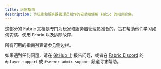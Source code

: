 ```yaml
---
title: 玩家指南
description: 为玩家和服务器管理员制作的安装和使用 Fabic 的指南合集。
---
```


这部分的 Fabric 文档是专门为玩家和服务器管理员准备的，旨在帮助他们学习如何安装、使用 Fabric 以及排除故障。

所有可用的指南列表请参见侧边栏。

如果遇到任何问题，请在 [GitHub 上](https://github.com/FabricMC/fabric-docs) 报告问题，或者在 [Fabric Discord](https://discord.gg/v6v4pMv) 的 `#player-support` 或 `#server-admin-support` 频道寻求帮助。
